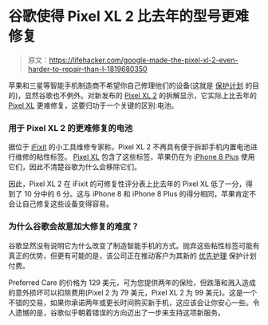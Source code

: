 # 谷歌使得 Pixel XL 2 比去年的型号更难修复

> 原文：<https://lifehacker.com/google-made-the-pixel-xl-2-even-harder-to-repair-than-l-1819680350>

苹果和三星等智能手机制造商不希望你自己修理他们的设备(这就是 [保护计划](https://lifehacker.com/shop-amazon-for-applecare-first-before-buying-from-appl-5586783) 的目的)，显然谷歌也不例外。对新发布的 [Pixel XL 2](https://lifehacker.com/how-does-google-s-pixel-2-stack-up-to-its-predecessor-1819148085) 的拆解显示，它实际上比去年的 [Pixel XL](https://lifehacker.com/10-useful-hidden-features-on-google-s-pixel-phone-1789809296) 更难修复，这要归功于一个关键的区别:电池。



### 用于 Pixel XL 2 的更难修复的电池

据位于 [iFixit](https://www.ifixit.com/Teardown/Google+Pixel+2+XL+Teardown/98093) 的小工具维修专家称，Pixel XL 2 不再具有便于拆卸手机内置电池进行维修的粘性标签。 [Pixel XL](https://www.ifixit.com/Teardown/Google+Pixel+2+XL+Teardown/98093) 包含了这些标签，苹果仍在为 [iPhone 8 Plus](https://www.ifixit.com/Teardown/iPhone+8+Plus+Teardown/97482) 使用它们，因此不清楚谷歌为什么会移除它们。

因此，Pixel XL 2 在 iFixit 的可修复性评分表上比去年的 Pixel XL 低了一分，得到了 10 分中的 6 分。这与 iPhone 8 和 iPhone 8 Plus 的得分相同，苹果肯定不会让自己修复这些设备变得容易。

### 为什么谷歌会故意加大修复的难度？

谷歌显然没有说明它为什么改变了制造智能手机的方式。抛弃这些粘性标签可能有真正的优势，但更有可能的是，该公司正在推动客户为其新的 [优先护理](https://store.google.com/us/magazine/preferred_care?hl=en-US) 保护计划付费。

Preferred Care 的价格为 129 美元，可为您提供两年的保险，但跌落和溅入造成的意外损坏可以扣除费用(Pixel 2 为 79 美元，Pixel XL 2 为 99 美元)。这是一个不错的交易，如果你承诺两年或更长时间购买新手机，这应该会让你安心一些。令人遗憾的是，谷歌似乎朝着错误的方向迈出了一步来支持这项新服务。